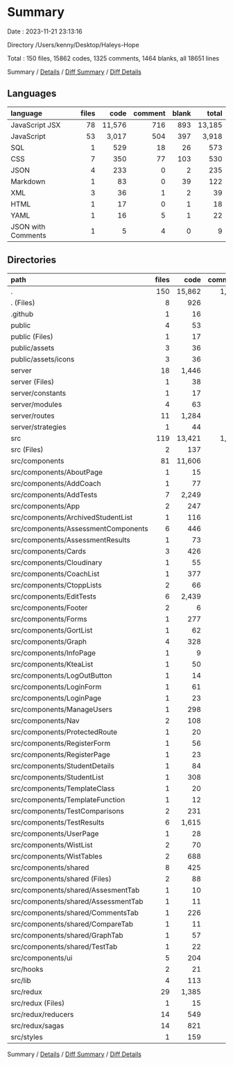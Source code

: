 # Summary

Date : 2023-11-21 23:13:16

Directory /Users/kenny/Desktop/Haleys-Hope

Total : 150 files,  15862 codes, 1325 comments, 1464 blanks, all 18651 lines

Summary / [Details](details.md) / [Diff Summary](diff.md) / [Diff Details](diff-details.md)

## Languages
| language | files | code | comment | blank | total |
| :--- | ---: | ---: | ---: | ---: | ---: |
| JavaScript JSX | 78 | 11,576 | 716 | 893 | 13,185 |
| JavaScript | 53 | 3,017 | 504 | 397 | 3,918 |
| SQL | 1 | 529 | 18 | 26 | 573 |
| CSS | 7 | 350 | 77 | 103 | 530 |
| JSON | 4 | 233 | 0 | 2 | 235 |
| Markdown | 1 | 83 | 0 | 39 | 122 |
| XML | 3 | 36 | 1 | 2 | 39 |
| HTML | 1 | 17 | 0 | 1 | 18 |
| YAML | 1 | 16 | 5 | 1 | 22 |
| JSON with Comments | 1 | 5 | 4 | 0 | 9 |

## Directories
| path | files | code | comment | blank | total |
| :--- | ---: | ---: | ---: | ---: | ---: |
| . | 150 | 15,862 | 1,325 | 1,464 | 18,651 |
| . (Files) | 8 | 926 | 23 | 68 | 1,017 |
| .github | 1 | 16 | 5 | 1 | 22 |
| public | 4 | 53 | 1 | 3 | 57 |
| public (Files) | 1 | 17 | 0 | 1 | 18 |
| public/assets | 3 | 36 | 1 | 2 | 39 |
| public/assets/icons | 3 | 36 | 1 | 2 | 39 |
| server | 18 | 1,446 | 292 | 194 | 1,932 |
| server (Files) | 1 | 38 | 8 | 11 | 57 |
| server/constants | 1 | 17 | 0 | 7 | 24 |
| server/modules | 4 | 63 | 44 | 19 | 126 |
| server/routes | 11 | 1,284 | 224 | 151 | 1,659 |
| server/strategies | 1 | 44 | 16 | 6 | 66 |
| src | 119 | 13,421 | 1,004 | 1,198 | 15,623 |
| src (Files) | 2 | 137 | 9 | 37 | 183 |
| src/components | 81 | 11,606 | 784 | 911 | 13,301 |
| src/components/AboutPage | 1 | 15 | 0 | 3 | 18 |
| src/components/AddCoach | 1 | 77 | 1 | 8 | 86 |
| src/components/AddTests | 7 | 2,249 | 182 | 182 | 2,613 |
| src/components/App | 2 | 247 | 81 | 32 | 360 |
| src/components/ArchivedStudentList | 1 | 116 | 3 | 8 | 127 |
| src/components/AssessmentComponents | 6 | 446 | 14 | 19 | 479 |
| src/components/AssessmentResults | 1 | 73 | 6 | 12 | 91 |
| src/components/Cards | 3 | 426 | 38 | 43 | 507 |
| src/components/Cloudinary | 1 | 55 | 0 | 6 | 61 |
| src/components/CoachList | 1 | 377 | 15 | 29 | 421 |
| src/components/CtoppLists | 2 | 66 | 8 | 16 | 90 |
| src/components/EditTests | 6 | 2,439 | 191 | 152 | 2,782 |
| src/components/Footer | 2 | 6 | 9 | 5 | 20 |
| src/components/Forms | 1 | 277 | 17 | 14 | 308 |
| src/components/GortList | 1 | 62 | 5 | 10 | 77 |
| src/components/Graph | 4 | 328 | 2 | 35 | 365 |
| src/components/InfoPage | 1 | 9 | 0 | 3 | 12 |
| src/components/KteaList | 1 | 50 | 5 | 10 | 65 |
| src/components/LogOutButton | 1 | 14 | 3 | 3 | 20 |
| src/components/LoginForm | 1 | 61 | 0 | 6 | 67 |
| src/components/LoginPage | 1 | 23 | 0 | 5 | 28 |
| src/components/ManageUsers | 1 | 298 | 22 | 20 | 340 |
| src/components/Nav | 2 | 108 | 10 | 12 | 130 |
| src/components/ProtectedRoute | 1 | 20 | 15 | 7 | 42 |
| src/components/RegisterForm | 1 | 56 | 2 | 6 | 64 |
| src/components/RegisterPage | 1 | 23 | 0 | 6 | 29 |
| src/components/StudentDetails | 1 | 84 | 2 | 9 | 95 |
| src/components/StudentList | 1 | 308 | 11 | 26 | 345 |
| src/components/TemplateClass | 1 | 20 | 6 | 7 | 33 |
| src/components/TemplateFunction | 1 | 12 | 5 | 4 | 21 |
| src/components/TestComparisons | 2 | 231 | 5 | 15 | 251 |
| src/components/TestResults | 6 | 1,615 | 93 | 79 | 1,787 |
| src/components/UserPage | 1 | 28 | 6 | 7 | 41 |
| src/components/WistList | 2 | 70 | 11 | 17 | 98 |
| src/components/WistTables | 2 | 688 | 6 | 12 | 706 |
| src/components/shared | 8 | 425 | 10 | 46 | 481 |
| src/components/shared (Files) | 2 | 88 | 0 | 11 | 99 |
| src/components/shared/AssesmentTab | 1 | 10 | 0 | 2 | 12 |
| src/components/shared/AssessmentTab | 1 | 11 | 0 | 3 | 14 |
| src/components/shared/CommentsTab | 1 | 226 | 9 | 18 | 253 |
| src/components/shared/CompareTab | 1 | 11 | 0 | 4 | 15 |
| src/components/shared/GraphTab | 1 | 57 | 1 | 5 | 63 |
| src/components/shared/TestTab | 1 | 22 | 0 | 3 | 25 |
| src/components/ui | 5 | 204 | 0 | 37 | 241 |
| src/hooks | 2 | 21 | 12 | 11 | 44 |
| src/lib | 4 | 113 | 29 | 26 | 168 |
| src/redux | 29 | 1,385 | 170 | 163 | 1,718 |
| src/redux (Files) | 1 | 15 | 8 | 6 | 29 |
| src/redux/reducers | 14 | 549 | 61 | 59 | 669 |
| src/redux/sagas | 14 | 821 | 101 | 98 | 1,020 |
| src/styles | 1 | 159 | 0 | 50 | 209 |

Summary / [Details](details.md) / [Diff Summary](diff.md) / [Diff Details](diff-details.md)